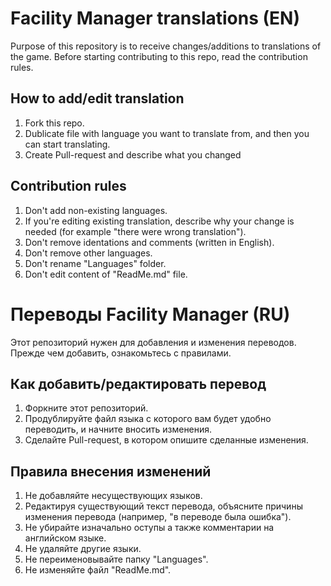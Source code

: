 # Facility Manager translations (EN)
Purpose of this repository is to receive changes/additions to translations of the game. Before starting contributing to this repo, read the contribution rules.

## How to add/edit translation
1. Fork this repo.
2. Dublicate file with language you want to translate from, and then you can start translating.
3. Create Pull-request and describe what you changed

## Contribution rules
1. Don't add non-existing languages. 
2. If you're editing existing translation, describe why your change is needed (for example "there were wrong translation").
3. Don't remove identations and comments (written in English).
4. Don't remove other languages.
5. Don't rename "Languages" folder.
6. Don't edit content of "ReadMe.md" file.

# Переводы Facility Manager (RU)
Этот репозиторий нужен для добавления и изменения переводов. Прежде чем добавить, ознакомьтесь с правилами. 

## Как добавить/редактировать перевод
1. Форкните этот репозиторий.
2. Продублируйте файл языка с которого вам будет удобно переводить, и начните вносить изменения.
3. Сделайте Pull-request, в котором опишите сделанные изменения.

## Правила внесения изменений
1. Не добавляйте несуществующих языков. 
2. Редактируя существующий текст перевода, объясните причины изменения перевода (например, "в переводе была ошибка").
3. Не убирайте изначально оступы а также комментарии на английском языке.
4. Не удаляйте другие языки.
5. Не переименовывайте папку "Languages".
6. Не изменяйте файл "ReadMe.md".
